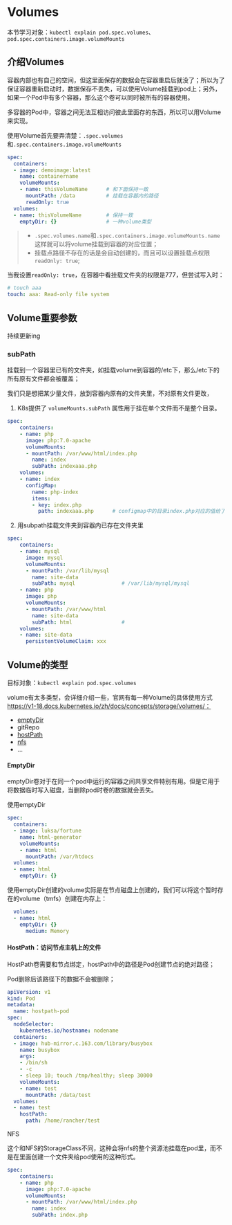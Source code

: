 # Volumes

本节学习对象：`kubectl explain pod.spec.volumes`、`pod.spec.containers.image.volumeMounts`

## 介绍Volumes

容器内部也有自己的空间，但这里面保存的数据会在容器重启后就没了；所以为了保证容器重新启动时，数据保存不丢失，可以使用Volume挂载到pod上；另外，如果一个Pod中有多个容器，那么这个卷可以同时被所有的容器使用。

多容器的Pod中，容器之间无法互相访问彼此里面存的东西，所以可以用Volume来实现。

使用Volume首先要弄清楚：`.spec.volumes`和`.spec.containers.image.volumeMounts`

```yaml
spec:
  containers:
  - image: demoimage:latest
    name: containername
    volumeMounts:
    - name: thisVolumeName      # 和下面保持一致
      mountPath: /data          # 挂载在容器内的路径
      readOnly: true
  volumes:
  - name: thisVolumeName        # 保持一致
    emptyDir: {}                # 一种volume类型
```

> - `.spec.volumes.name`和`.spec.containers.image.volumeMounts.name`这样就可以将volume挂载到容器的对应位置；
> - 挂载点路径不存在的话是会自动创建的，而且可以设置挂载点权限`readOnly: true`;

当我设置`readOnly: true`，在容器中看挂载文件夹的权限是777，但尝试写入时：

```yaml
# touch aaa
touch: aaa: Read-only file system
```

## Volume重要参数

持续更新ing

### subPath

挂载到一个容器里已有的文件夹，如挂载volume到容器的/etc下，那么/etc下的所有原有文件都会被覆盖；

我们只是想把某少量文件，放到容器内原有的文件夹里，不对原有文件更改，

1. K8s提供了 `volumeMounts.subPath` 属性用于挂在单个文件而不是整个目录。

```yaml
spec:
    containers:
    - name: php
      image: php:7.0-apache
      volumeMounts:
      - mountPath: /var/www/html/index.php
        name: index
        subPath: indexaaa.php    
    volumes:
    - name: index
      configMap:
        name: php-index
        items:
        - key: index.php
          path: indexaaa.php      # configmap中的目录index.php对应的值给了相对路径 indexaaa.php，所以上面的subpath要用 相对路径indexaaa.php
```

2. 用subpath挂载文件夹到容器内已存在文件夹里

```yaml
spec:
    containers:
    - name: mysql
      image: mysql
      volumeMounts:
      - mountPath: /var/lib/mysql
        name: site-data
        subPath: mysql               # /var/lib/mysql/mysql
    - name: php
      image: php
      volumeMounts:
      - mountPath: /var/www/html
        name: site-data
        subPath: html                # 
    volumes:
    - name: site-data
      persistentVolumeClaim: xxx
```



## Volume的类型

目标对象：`kubectl explain pod.spec.volumes`

volume有太多类型，会详细介绍一些，官网有每一种Volume的具体使用方式 https://v1-18.docs.kubernetes.io/zh/docs/concepts/storage/volumes/：

- [emptyDir](#emptyDir)
- gitRepo
- [hostPath](#hostpath)
- [nfs](#nfs)
- ...

#### <a id="emptyDir">EmptyDir</a>

emptyDir卷对于在同一个pod中运行的容器之间共享文件特别有用。但是它用于将数据临时写入磁盘，当删除pod时卷的数据就会丢失。

使用emptyDir

```yaml
spec:
  containers:
  - image: luksa/fortune
    name: html-generator
    volumeMounts:
    - name: html
      mountPath: /var/htdocs
  volumes:
  - name: html
    emptyDir: {}
```

使用emptyDir创建的volume实际是在节点磁盘上创建的，我们可以将这个暂时存在的volume（tmfs）创建在内存上：

```yaml
  volumes:
  - name: html
    emptyDir: {}
      medium: Memory
```

#### <a id="hostpath">HostPath</a>：访问节点主机上的文件

HostPath卷需要和节点绑定，hostPath中的路径是Pod创建节点的绝对路径；

Pod删除后该路径下的数据不会被删除；

```yaml
apiVersion: v1
kind: Pod
metadata:
  name: hostpath-pod
spec:
  nodeSelector: 
    kubernetes.io/hostname: nodename
  containers:
  - image: hub-mirror.c.163.com/library/busybox
    name: busybox
    args:
    - /bin/sh
    - -c
    - sleep 10; touch /tmp/healthy; sleep 30000
    volumeMounts:
    - name: test
      mountPath: /data/test
  volumes:
  - name: test
    hostPath:
      path: /home/rancher/test
```

<a id="nfs">NFS</a>

这个和NFS的StorageClass不同，这种会将nfs的整个资源池挂载在pod里，而不是在里面创建一个文件夹给pod使用的这种形式。

```yaml
spec:
    containers:
    - name: php
      image: php:7.0-apache
      volumeMounts:
      - mountPath: /var/www/html/index.php
        name: index
        subPath: index.php
```

